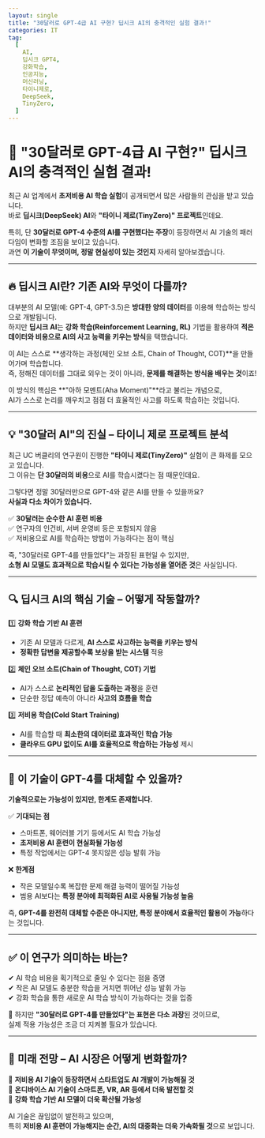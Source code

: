 ```yaml
---
layout: single
title: "30달러로 GPT-4급 AI 구현? 딥시크 AI의 충격적인 실험 결과!"
categories: IT
tag:
  [
    AI,
    딥시크 GPT4,
    강화학습,
    인공지능,
    머신러닝,
    타이니제로,
    DeepSeek,
    TinyZero,
  ]
---
```


# 🚀 **"30달러로 GPT-4급 AI 구현?" 딥시크 AI의 충격적인 실험 결과!**

최근 AI 업계에서 **초저비용 AI 학습 실험**이 공개되면서 많은 사람들의 관심을 받고 있습니다.  
바로 **딥시크(DeepSeek) AI**와 **"타이니 제로(TinyZero)" 프로젝트**인데요.

특히, 단 **30달러로 GPT-4 수준의 AI를 구현했다는 주장**이 등장하면서 AI 기술의 패러다임이 변화할 조짐을 보이고 있습니다.  
과연 **이 기술이 무엇이며, 정말 현실성이 있는 것인지** 자세히 알아보겠습니다.

---

## 🔥 **딥시크 AI란? 기존 AI와 무엇이 다를까?**

대부분의 AI 모델(예: GPT-4, GPT-3.5)은 **방대한 양의 데이터**를 이용해 학습하는 방식으로 개발됩니다.  
하지만 **딥시크 AI**는 **강화 학습(Reinforcement Learning, RL)** 기법을 활용하여 **적은 데이터와 비용으로 AI의 사고 능력을 키우는 방식**을 택했습니다.

이 AI는 스스로 **생각하는 과정(체인 오브 소트, Chain of Thought, COT)**을 만들어가며 학습합니다.  
즉, 정해진 데이터를 그대로 외우는 것이 아니라, **문제를 해결하는 방식을 배우는 것**이죠!

이 방식의 핵심은 **"아하 모멘트(Aha Moment)"**라고 불리는 개념으로,  
AI가 스스로 논리를 깨우치고 점점 더 효율적인 사고를 하도록 학습하는 것입니다.

---

## 💡 **"30달러 AI"의 진실 – 타이니 제로 프로젝트 분석**

최근 UC 버클리의 연구원이 진행한 **"타이니 제로(TinyZero)"** 실험이 큰 화제를 모으고 있습니다.  
그 이유는 **단 30달러의 비용**으로 AI를 학습시켰다는 점 때문인데요.

그렇다면 정말 30달러만으로 GPT-4와 같은 AI를 만들 수 있을까요?  
**사실과 다소 차이가 있습니다.**

✅ **30달러는 순수한 AI 훈련 비용**  
✅ 연구자의 인건비, 서버 운영비 등은 포함되지 않음  
✅ 저비용으로 AI를 학습하는 방법이 가능하다는 점이 핵심

즉, "30달러로 GPT-4를 만들었다"는 과장된 표현일 수 있지만,  
**소형 AI 모델도 효과적으로 학습시킬 수 있다는 가능성을 열어준 것**은 사실입니다.

---

## 🔍 **딥시크 AI의 핵심 기술 – 어떻게 작동할까?**

1️⃣ **강화 학습 기반 AI 훈련**

- 기존 AI 모델과 다르게, **AI 스스로 사고하는 능력을 키우는 방식**
- **정확한 답변을 제공할수록 보상을 받는 시스템** 적용

2️⃣ **체인 오브 소트(Chain of Thought, COT) 기법**

- AI가 스스로 **논리적인 답을 도출하는 과정**을 훈련
- 단순한 정답 예측이 아니라 **사고의 흐름을 학습**

3️⃣ **저비용 학습(Cold Start Training)**

- AI를 학습할 때 **최소한의 데이터로 효과적인 학습 가능**
- **클라우드 GPU 없이도 AI를 효율적으로 학습하는 가능성** 제시

---

## 🚀 **이 기술이 GPT-4를 대체할 수 있을까?**

**기술적으로는 가능성이 있지만, 한계도 존재합니다.**

✅ **기대되는 점**

- 스마트폰, 웨어러블 기기 등에서도 AI 학습 가능성
- **초저비용 AI 훈련이 현실화될 가능성**
- 특정 작업에서는 GPT-4 못지않은 성능 발휘 가능

❌ **한계점**

- 작은 모델일수록 복잡한 문제 해결 능력이 떨어질 가능성
- 범용 AI보다는 **특정 분야에 최적화된 AI로 사용될 가능성 높음**

즉, **GPT-4를 완전히 대체할 수준은 아니지만, 특정 분야에서 효율적인 활용이 가능**하다는 것입니다.

---

## ✅ **이 연구가 의미하는 바는?**

✔ AI 학습 비용을 획기적으로 줄일 수 있다는 점을 증명  
✔ 작은 AI 모델도 충분한 학습을 거치면 뛰어난 성능 발휘 가능  
✔ 강화 학습을 통한 새로운 AI 학습 방식이 가능하다는 것을 입증

📢 하지만 **"30달러로 GPT-4를 만들었다"는 표현은 다소 과장**된 것이므로,  
실제 적용 가능성은 조금 더 지켜볼 필요가 있습니다.

---

## 🔮 **미래 전망 – AI 시장은 어떻게 변화할까?**

🔹 **저비용 AI 기술이 등장하면서 스타트업도 AI 개발이 가능해질 것**  
🔹 **온디바이스 AI 기술이 스마트폰, VR, AR 등에서 더욱 발전할 것**  
🔹 **강화 학습 기반 AI 모델이 더욱 확산될 가능성**

AI 기술은 끊임없이 발전하고 있으며,  
특히 **저비용 AI 훈련이 가능해지는 순간, AI의 대중화는 더욱 가속화될 것**으로 보입니다.
